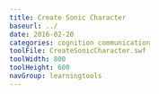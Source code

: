 ```yaml
---
title: Create Sonic Character
baseurl: ../
date: 2016-02-20
categories: cognition communication
toolFile: CreateSonicCharacter.swf
toolWidth: 800
toolHeight: 600
navGroup: learningtools
---
```

